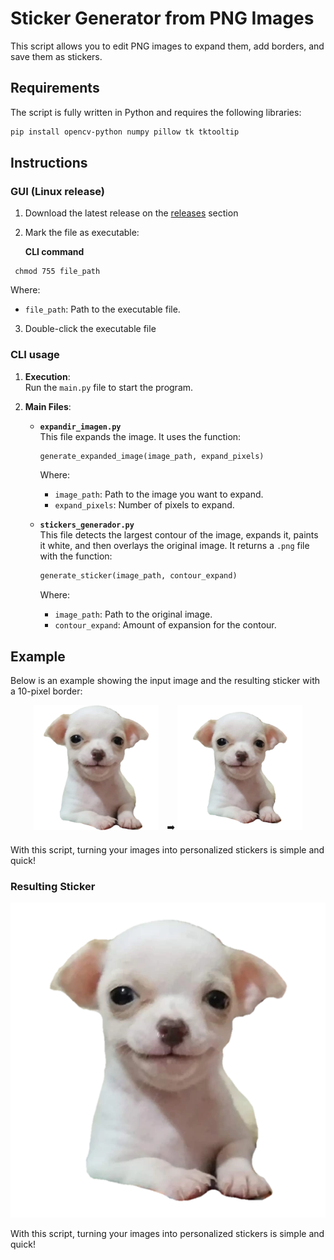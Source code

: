 # Sticker Generator from PNG Images

This script allows you to edit PNG images to expand them, add borders, and save them as stickers.

## Requirements
The script is fully written in Python and requires the following libraries:

```bash
pip install opencv-python numpy pillow tk tktooltip
```

## Instructions
### GUI (Linux release)
1. Download the latest release on the <a href="https://github.com/KoCitrusMaker/creating_stickers/releases/tag/v1.0">releases</a> section

2. Mark the file as executable:
   
   **CLI command**
  ```
   chmod 755 file_path
  ```
   Where:
   - `file_path`: Path to the executable file.
     
3. Double-click the executable file

### CLI usage
1. **Execution**:  
   Run the `main.py` file to start the program.

2. **Main Files**:  
   - **`expandir_imagen.py`**  
     This file expands the image. It uses the function:  
     ```python
     generate_expanded_image(image_path, expand_pixels)
     ```  
     Where:  
     - `image_path`: Path to the image you want to expand.  
     - `expand_pixels`: Number of pixels to expand.

   - **`stickers_generador.py`**  
     This file detects the largest contour of the image, expands it, paints it white, and then overlays the original image. It returns a `.png` file with the function:  
     ```python
     generate_sticker(image_path, contour_expand)
     ```  
     Where:  
     - `image_path`: Path to the original image.  
     - `contour_expand`: Amount of expansion for the contour.

## Example
Below is an example showing the input image and the resulting sticker with a 10-pixel border:

<p align="center">
  <img src="input.png" alt="Input Image" width="200" style="margin-right: 10px;"> ➡️ <img src="output.png" alt="Resulting Sticker" width="200">
</p>

With this script, turning your images into personalized stickers is simple and quick!


### Resulting Sticker
![Resulting Sticker](output.png)

With this script, turning your images into personalized stickers is simple and quick!
